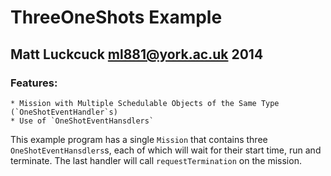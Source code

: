 ThreeOneShots Example
=======

Matt Luckcuck <ml881@york.ac.uk> 2014
-----------------------------------

### Features:
	* Mission with Multiple Schedulable Objects of the Same Type (`OneShotEventHandler`s)
	* Use of `OneShotEventHansdlers`


This example program has a single `Mission` that contains three `OneShotEventHansdlers`s, each of which will wait for their start time, run and terminate. The last handler will call `requestTermination` on the mission.


